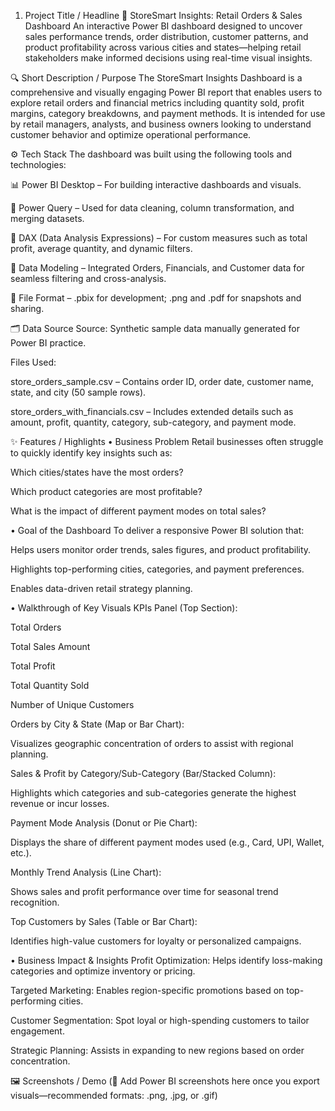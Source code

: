 1. Project Title / Headline
🏪 StoreSmart Insights: Retail Orders & Sales Dashboard
An interactive Power BI dashboard designed to uncover sales performance trends, order distribution, customer patterns, and product profitability across various cities and states—helping retail stakeholders make informed decisions using real-time visual insights.

🔍 Short Description / Purpose
The StoreSmart Insights Dashboard is a comprehensive and visually engaging Power BI report that enables users to explore retail orders and financial metrics including quantity sold, profit margins, category breakdowns, and payment methods. It is intended for use by retail managers, analysts, and business owners looking to understand customer behavior and optimize operational performance.

⚙️ Tech Stack
The dashboard was built using the following tools and technologies:

📊 Power BI Desktop – For building interactive dashboards and visuals.

📂 Power Query – Used for data cleaning, column transformation, and merging datasets.

🧠 DAX (Data Analysis Expressions) – For custom measures such as total profit, average quantity, and dynamic filters.

📝 Data Modeling – Integrated Orders, Financials, and Customer data for seamless filtering and cross-analysis.

📁 File Format – .pbix for development; .png and .pdf for snapshots and sharing.

🗂️ Data Source
Source: Synthetic sample data manually generated for Power BI practice.

Files Used:

store_orders_sample.csv – Contains order ID, order date, customer name, state, and city (50 sample rows).

store_orders_with_financials.csv – Includes extended details such as amount, profit, quantity, category, sub-category, and payment mode.

✨ Features / Highlights
• Business Problem
Retail businesses often struggle to quickly identify key insights such as:

Which cities/states have the most orders?

Which product categories are most profitable?

What is the impact of different payment modes on total sales?

• Goal of the Dashboard
To deliver a responsive Power BI solution that:

Helps users monitor order trends, sales figures, and product profitability.

Highlights top-performing cities, categories, and payment preferences.

Enables data-driven retail strategy planning.

• Walkthrough of Key Visuals
KPIs Panel (Top Section):

Total Orders

Total Sales Amount

Total Profit

Total Quantity Sold

Number of Unique Customers

Orders by City & State (Map or Bar Chart):

Visualizes geographic concentration of orders to assist with regional planning.

Sales & Profit by Category/Sub-Category (Bar/Stacked Column):

Highlights which categories and sub-categories generate the highest revenue or incur losses.

Payment Mode Analysis (Donut or Pie Chart):

Displays the share of different payment modes used (e.g., Card, UPI, Wallet, etc.).

Monthly Trend Analysis (Line Chart):

Shows sales and profit performance over time for seasonal trend recognition.

Top Customers by Sales (Table or Bar Chart):

Identifies high-value customers for loyalty or personalized campaigns.

• Business Impact & Insights
Profit Optimization: Helps identify loss-making categories and optimize inventory or pricing.

Targeted Marketing: Enables region-specific promotions based on top-performing cities.

Customer Segmentation: Spot loyal or high-spending customers to tailor engagement.

Strategic Planning: Assists in expanding to new regions based on order concentration.

🖼️ Screenshots / Demo
(📌 Add Power BI screenshots here once you export visuals—recommended formats: .png, .jpg, or .gif)
